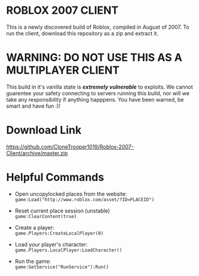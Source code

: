 # ROBLOX 2007 CLIENT #

This is a newly discovered build of Roblox, compiled in August of 2007.
To run the client, download this repository as a zip and extract it.

# WARNING: DO NOT USE THIS AS A MULTIPLAYER CLIENT #

This build in it's vanilla state is ***extremely vulnerable*** to exploits.
We cannot guarentee your safety connecting to servers running this build, nor will we take any responsibility if anything happpens.
You have been warned, be smart and have fun :)!

# Download Link #
https://github.com/CloneTrooper1019/Roblox-2007-Client/archive/master.zip

# Helpful Commands #

* Open uncopylocked places from the website:  
`game:Load("http://www.roblox.com/asset/?ID=PLACEID")`
	
* Reset current place session (unstable)  
`game:ClearContent(true)`

* Create a player:  
`game.Players:CreateLocalPlayer(0)`  

* Load your player's character:  
`game.Players.LocalPlayer:LoadCharacter()`

* Run the game:  
`game:GetService("RunService"):Run()`
